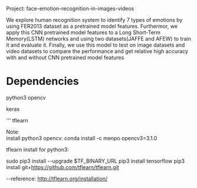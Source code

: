 

Project: face-emotion-recognition-in-images-videos

We explore human recognition system to identify 7 types of emotions by using FER2013 dataset as a pretrained model features.
Furthermor, we apply this CNN pretrained model features to a Long Short-Term Memory(LSTM) networks and using two
datasets(JAFFE and AFEW) to train it and evaluate it. Finally, we use this
model to test on image datasets and video datasets to compare the performance and get relative high accuracy with and without CNN pretrained model features


# Dependencies  
python3 
opencv  

keras


'''
tflearn


Note:  
install python3 opencv:  conda install -c menpo opencv3=3.1.0

tflearn install for python3:

sudo pip3 install --upgrade $TF_BINARY_URL
pip3 install tensorflow
pip3 install git+https://github.com/tflearn/tflearn.git

--reference: http://tflearn.org/installation/




